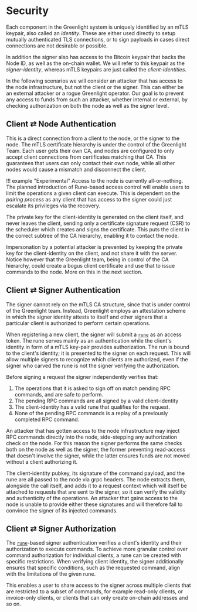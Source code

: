 # Security

Each component in the Greenlight system is uniquely identified by an
mTLS keypair, also called an _identity_. These are either used
directly to setup mutually authenticated TLS connections, or to sign
payloads in cases direct connections are not desirable or possible.

In addition the signer also has access to the Bitcoin keypair that
backs the Node ID, as well as the on-chain wallet. We will refer to
this keypair as the _signer-identity_, whereas mTLS keypairs are just
called the _client-identities_.

In the following scenarios we will consider an attacker that has
access to the node infrastructure, but not the client or the
signer. This can either be an external attacker or a rogue Greenlight
operator. Our goal is to prevent any access to funds from such an
attacker, whether internal or external, by checking authorization on
both the node as well as the signer level.


## Client &rlarr; Node Authentication

This is a direct connection from a client to the node, or the signer
to the node. The mTLS certificate hierarchy is under the control of
the Greenlight Team. Each user gets their own CA, and nodes are
configured to only accept client connections from certificates
matching that CA. This guarantees that users can only contact their
own node, while all other nodes would cause a mismatch and disconnect
the client.

!!! example "Experimental"
	Access to the node is currently all-or-nothing. The planned
	introduction of Rune-based access control will enable users
	to limit the operations a given client can execute. This is
	dependent on the _pairing process_ as any client that has
	access to the signer could just escalate its privileges via
	the recovery.

The private key for the client-identity is generated on the client
itself, and never leaves the client, sending only a certificate
signature request (CSR) to the scheduler which creates and signs the
certificate. This puts the client in the correct subtree of the CA
hierarchy, enabling it to contact the node.

Impersonation by a potential attacker is prevented by keeping the
private key for the client-identity on the client, and not share it
with the server. Notice however that the Greenlight team, being in
control of the CA hierarchy, could create a bogus client certificate
and use that to issue commands to the node. More on this in the next
section.

## Client &rlarr; Signer Authentication

The signer cannot rely on the mTLS CA structure, since that is under
control of the Greenlight team. Instead, Greenlight employs an 
attestation scheme in which the signer identity attests to itself and 
other signers that a particular client is authorized to perform 
certain operations.

When registering a new client, the signer will submit a [`rune`][rune]
as an access token. The rune serves mainly as an authentication while the 
client's identity in form of a mTLS key-pair provides authorization. 
The run is bound to the client's identity; it is presented to the signer 
on each request. This will allow multiple signers to recognize which 
clients are authorized, even if the signer who carved the rune is not the 
signer verifying the authorization.

Before signing a request the signer independently verifies that:

 1. The operations that it is asked to sign off on match pending RPC
    commands, and are safe to perform.
 2. The pending RPC commands are all signed by a valid client-identity
 3. The client-identity has a valid rune that qualifies for the request.
 4. None of the pending RPC commands is a replay of a previously
    completed RPC command.

An attacker that has gotten access to the node infrastructure may
inject RPC commands directly into the node, side-stepping any
authorization check on the node. For this reason the signer performs
the same checks both on the node as well as the signer, the former
preventing read-access that doesn't involve the signer, while the
latter ensures funds are not moved without a client authorizing it.

The client-identity pubkey, its signature of the command payload, and
the rune are all passed to the node via grpc headers. The node 
extracts them, alongside the call itself, and adds it to a request 
context which will itself be attached to requests that are sent to the
signer, so it can verify the validity and authenticity of the 
operations. An attacker that gains access to the node is unable to 
provide either these signatures and will therefore fail to convince
the signer of its injected commands.

## Client &rlarr; Signer Authorization

The [`rune`][rune]-based signer authentication verifies a client's 
identity and their authorization to execute commands. To achieve more 
granular control over command authorization for individual clients, a 
rune can be created with specific restrictions. When verifying client 
identity, the signer additionally ensures that specific conditions, 
such as the requested command, align with the limitations of the given
rune.

This enables a user to share access to the signer across multiple 
clients that are restricted to a subset of commands, for example 
read-only clients, or invoice-only clients, or clients that can only
create on-chain addresses and so on.

<!-- FIXME: Should I point to the library that we use here (which is futhark, that has a link to rusty's library)? Maybe we should give runes a Wikipedia article ^^ -->
[rune]: https://github.com/nepet/runeauth

